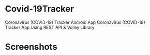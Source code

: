 # Covid-19Tracker
Coronavirus (COVID-19) Tracker Android App
Coronavirus (COVID-19) Tracker App Using REST API & Volley Library
# Screenshots
